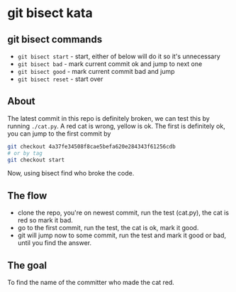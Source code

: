 git bisect kata
===============

git bisect commands
-------------------
* `git bisect start` - start, either of below will do it so it's unnecessary
* `git bisect bad` - mark current commit ok and jump to next one
* `git bisect good` - mark current commit bad and jump
* `git bisect reset` - start over

About
-----
The latest commit in this repo is definitely broken, we can test this by running `./cat.py`. A red cat is wrong, yellow is ok. The first is definitely ok, you can jump to the first commit by 

```bash
git checkout 4a37fe34508f8cae5befa620e284343f61256cdb
# or by tag
git checkout start
```

Now, using bisect find who broke the code.

The flow
--------
* clone the repo, you're on newest commit, run the test (cat.py), the cat is red so mark it bad.
* go to the first commit, run the test, the cat is ok, mark it good.
* git will jump now to some commit, run the test and mark it good or bad, until you find the answer.

The goal
--------
To find the name of the committer who made the cat red.

